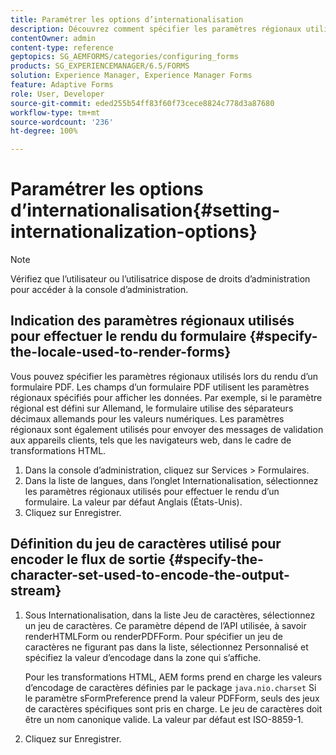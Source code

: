 ```yaml
---
title: Paramétrer les options d’internationalisation
description: Découvrez comment spécifier les paramètres régionaux utilisés pour le rendu des formulaires et comment spécifier le jeu de caractères utilisé pour encoder le flux de sortie.
contentOwner: admin
content-type: reference
geptopics: SG_AEMFORMS/categories/configuring_forms
products: SG_EXPERIENCEMANAGER/6.5/FORMS
solution: Experience Manager, Experience Manager Forms
feature: Adaptive Forms
role: User, Developer
source-git-commit: eded255b54ff83f60f73cece8824c778d3a87680
workflow-type: tm+mt
source-wordcount: '236'
ht-degree: 100%

---
```


# Paramétrer les options d’internationalisation{#setting-internationalization-options}

>[!NOTE]
> 
> Vérifiez que l’utilisateur ou l’utilisatrice dispose de droits d’administration pour accéder à la console d’administration.

## Indication des paramètres régionaux utilisés pour effectuer le rendu du formulaire {#specify-the-locale-used-to-render-forms}

Vous pouvez spécifier les paramètres régionaux utilisés lors du rendu d’un formulaire PDF. Les champs d’un formulaire PDF utilisent les paramètres régionaux spécifiés pour afficher les données. Par exemple, si le paramètre régional est défini sur Allemand, le formulaire utilise des séparateurs décimaux allemands pour les valeurs numériques. Les paramètres régionaux sont également utilisés pour envoyer des messages de validation aux appareils clients, tels que les navigateurs web, dans le cadre de transformations HTML.

1. Dans la console d’administration, cliquez sur Services > Formulaires.
1. Dans la liste de langues, dans l’onglet Internationalisation, sélectionnez les paramètres régionaux utilisés pour effectuer le rendu d’un formulaire. La valeur par défaut Anglais (États-Unis).
1. Cliquez sur Enregistrer.

## Définition du jeu de caractères utilisé pour encoder le flux de sortie {#specify-the-character-set-used-to-encode-the-output-stream}

1. Sous Internationalisation, dans la liste Jeu de caractères, sélectionnez un jeu de caractères. Ce paramètre dépend de l’API utilisée, à savoir renderHTMLForm ou renderPDFForm. Pour spécifier un jeu de caractères ne figurant pas dans la liste, sélectionnez Personnalisé et spécifiez la valeur d’encodage dans la zone qui s’affiche.

   Pour les transformations HTML, AEM forms prend en charge les valeurs d’encodage de caractères définies par le package `java.nio.charset` Si le paramètre sFormPreference prend la valeur PDFForm, seuls des jeux de caractères spécifiques sont pris en charge. Le jeu de caractères doit être un nom canonique valide. La valeur par défaut est ISO-8859-1.

1. Cliquez sur Enregistrer.
